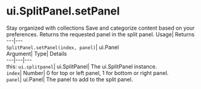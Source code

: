  
#  ui.SplitPanel.setPanel 
Stay organized with collections  Save and categorize content based on your preferences. 
Returns the requested panel in the split panel. Usage| Returns  
---|---  
`SplitPanel.setPanel(index, panel)`| ui.Panel  
Argument| Type| Details  
---|---|---  
this: `ui.splitpanel`| ui.SplitPanel| The ui.SplitPanel instance.  
`index`| Number| 0 for top or left panel, 1 for bottom or right panel.  
`panel`| ui.Panel| The panel to add to the split panel.  
